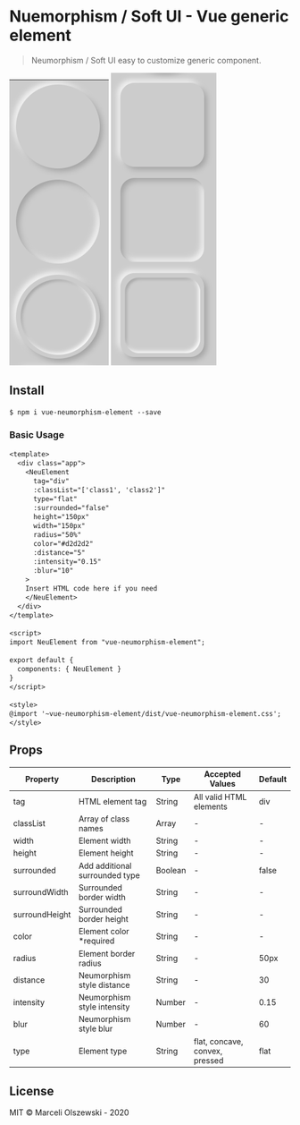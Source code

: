 # Nuemorphism / Soft UI - Vue generic element

> Neumorphism / Soft UI easy to customize generic component.

![](screenshot1.png)
![](screenshot2.png)

## Install
```shell
$ npm i vue-neumorphism-element --save
```

### Basic Usage
```vue
<template>
  <div class="app">
    <NeuElement
      tag="div"
      :classList="['class1', 'class2']"
      type="flat"
      :surrounded="false"
      height="150px"
      width="150px"
      radius="50%"
      color="#d2d2d2"
      :distance="5"
      :intensity="0.15"
      :blur="10"
    >
    Insert HTML code here if you need
    </NeuElement>
  </div>
</template>

<script>
import NeuElement from "vue-neumorphism-element";

export default {
  components: { NeuElement }
}
</script>

<style>
@import '~vue-neumorphism-element/dist/vue-neumorphism-element.css';
</style>
```

## Props

| Property | Description | Type | Accepted Values | Default |
|-|-|-|-|-|
| tag | HTML element tag | String | All valid HTML elements | div |
| classList | Array of class names | Array | - | - |
| width | Element width | String | - | - |
| height | Element height | String | - | - |
| surrounded | Add additional surrounded type | Boolean | - | false |
| surroundWidth | Surrounded border width | String | - | - |
| surroundHeight | Surrounded border height | String | - | - |
| color | Element color *required | String | - | - |
| radius | Element border radius | String | - | 50px |
| distance | Neumorphism style distance | String | - | 30 |
| intensity | Neumorphism style intensity | Number | - | 0.15 |
| blur | Neumorphism style blur | Number | - | 60 |
| type | Element type | String | flat, concave, convex, pressed | flat |


## License

MIT © Marceli Olszewski - 2020

